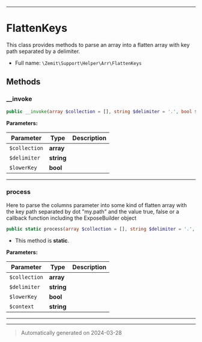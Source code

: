 ***

# FlattenKeys

This class provides methods to parse an array into a flatten array with key path separated by a delimiter.



* Full name: `\Zemit\Support\Helper\Arr\FlattenKeys`




## Methods


### __invoke



```php
public __invoke(array $collection = [], string $delimiter = '.', bool $lowerKey = true): array
```








**Parameters:**

| Parameter | Type | Description |
|-----------|------|-------------|
| `$collection` | **array** |  |
| `$delimiter` | **string** |  |
| `$lowerKey` | **bool** |  |





***

### process

Here to parse the columns parameter into some kind of flatten array with
the key path separated by dot "my.path" and the value true, false or a callback function
including the ExposeBuilder object

```php
public static process(array $collection = [], string $delimiter = '.', bool $lowerKey = true, string $context = null): ?array
```



* This method is **static**.




**Parameters:**

| Parameter | Type | Description |
|-----------|------|-------------|
| `$collection` | **array** |  |
| `$delimiter` | **string** |  |
| `$lowerKey` | **bool** |  |
| `$context` | **string** |  |





***


***
> Automatically generated on 2024-03-28
